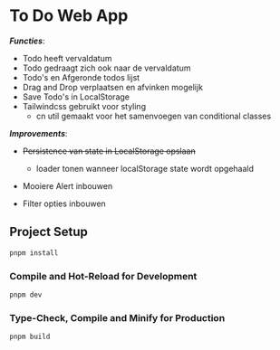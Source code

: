# To Do Web App

_**Functies**_: 
- Todo heeft vervaldatum
- Todo gedraagt zich ook naar de vervaldatum
- Todo's en Afgeronde todos lijst
- Drag and Drop verplaatsen en afvinken mogelijk
- Save Todo's in LocalStorage
- Tailwindcss gebruikt voor styling
  - cn util gemaakt voor het samenvoegen van conditional classes
 


**_Improvements_**:
- ~~Persistence van state in LocalStorage opslaan~~
  - loader tonen wanneer localStorage state wordt opgehaald

- Mooiere Alert inbouwen
- Filter opties inbouwen


## Project Setup

```sh
pnpm install
```

### Compile and Hot-Reload for Development

```sh
pnpm dev
```

### Type-Check, Compile and Minify for Production

```sh
pnpm build
```
